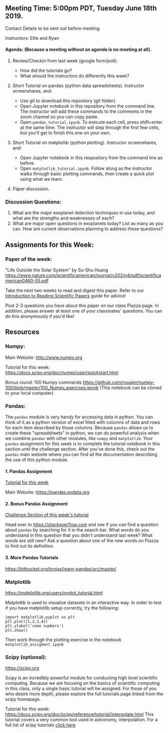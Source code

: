 ## Meeting Time: 5:00pm PDT, Tuesday June 18th 2019. 
Contact Details to be sent out before meeting.

Instructors: Ellie and Ryan

#### Agenda: (Because a meeting without an agenda is no meeting at all).

1) Review/Checkin from last week (google form/poll):
   - How did the tutorials go?
   - What should the instructors do differently this week?

2) Short Tutorial on pandas (python data spreadsheets). Instructor screenshares, and: 
   - Use git to download this repository (git folder).
   - Open Jupyter notebook in this repository from the command line. The instructor will add these commands to the comments in the zoom channel so you can copy paste.
   - Open `pandas_tutorial.ipynb`. To execute each cell, press shift+enter at the same time. The instructor will step through the first few cells, but you'll get to finish this one on your own.

3) Short Tutorial on matplotlib (python plotting). Instructor screenshares, and: 
   - Open Jupyter notebook in this respository from the command line as before.
   - Open `matplotlib_tutorial.ipynb`. Follow along as the instructor
     walks through basic plotting commands, then create a quick plot using what
     we learn.

4) Paper discussion.

### Discussion Questions:

 1) What are the major exoplanet detection techniques in use today, and what are the strengths and weaknesses of each?
 2) What are major open questions in exoplanets today? List as many as you can. How are current observations planning to address these questions?


## Assignments for this Week:

### Paper of the week:
"Life Outside the Solar System" by Su-Shu Huang https://www.nature.com/scientificamerican/journal/v202/n4/pdf/scientificamerican0460-55.pdf

Take the next two weeks to read and digest this paper. Refer to our [Introduction to Reading Scientific Papers](https://github.com/howardisaacson/Introduction-to-Astronomy-Research/blob/master/Week2/science_papers_intro.md) guide for advice!

Post 2-3 questions you have about this paper on our class Piazza page. In addition, please answer at least one of your classmates' questions. You can do this anonymously if you'd like!


## Resources
### Numpy:

Main Website:
http://www.numpy.org

Tutorial for this week:
https://docs.scipy.org/doc/numpy/user/quickstart.html

Bonus round: 100 Numpy commands 
https://github.com/rougier/numpy-100/blob/master/100_Numpy_exercises.ipynb
(This notebook can be cloned to your local computer)

### Pandas: 
The `pandas` module is very handy for accessing data in python. You can think of it as a python version of excel filled with columns of data and rows for each item described by those columns. Because `pandas` allows us to create these "spreadsheets" in python, we can do powerful analysis when we combine `pandas` with other modules, like `numpy` and `matplotlib`. Your `pandas` assignment for this week is to complete the tutorial notebook in this section until the challenge section. After you've done this, check out the `pandas` main website where you can find all the documentation describing the use of this python module.

#### 1. Pandas Assignment

   [Tutorial for this week](pandas_tutorial.ipynb)
   
   Main Website:
   https://pandas.pydata.org
   
#### 2. Bonus Pandas Assignment

   [Challenge Section of this week's tutorial](pandas_tutorial.ipynb)
   
   Head over to https://stackoverflow.com and see if you can find a question about `pandas` by searching for it in the search bar. What words do you understand in this question that you didn't understand last week? What words are still new? Ask a question about one of the new words on Piazza to find out its definition.
   
#### 3. More Pandas Tutorials

   https://bitbucket.org/hrojas/learn-pandas/src/master/

### Matplotlib
https://matplotlib.org/users/pyplot_tutorial.html

Matplotlib is used to visualize datasets in an interactive way. 
In order to test if you have matplotlib setup correctly, try the following:
```
import matplotlib.pyplot as plt
plt.plot([1,2,3,4])
plt.ylabel('some numbers')
plt.show()
```

Then work through the plotting exercise in the notebook
`matplotlib_assigment.ipynb`






### Scipy (optional):
https://scipy.org

Scipy is an incredibly powerful module for conducting high level scientific computing. Because we are 
focusing on the basics of scientific computing in this class, only a single basic tutorial will be assigned.
For those of you who desire more depth, please explore the full tutorials page linked from the scipy homepage.

Tutorial for this week:  
https://docs.scipy.org/doc/scipy/reference/tutorial/interpolate.html
   This tutorial covers a very common tool used in astronomy, interpolation. 
   For a full list of scipy tutorials [click here](https://docs.scipy.org/doc/scipy/reference/tutorial/index.html)
